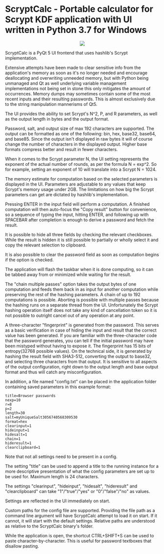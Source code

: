 # ScryptCalc - Portable calculator for Scrypt KDF application with UI written in Python 3.7 for Windows

<p align="center" width="100%"><img src="https://github.com/user-attachments/assets/e64f833c-f65c-4bf7-b2f2-ebfe53d340d5"></p>

ScryptCalc is a PyQt 5 UI frontend that uses hashlib's Scrypt implementation.

Extensive attempts have been made to clear sensitive info from the application's memory as soon as it's no longer needed and encourage deallocating and overwriting unneeded memory, but with Python being unmanaged and Qt as well underlying variable management implementations not being set in stone this only mitigates the amount of occurrences. Memory dumps may sometimes contain some of the most recent inputs and their resulting passwords. This is almost exclusively due to the string manipulation mannerisms of Qt5.

The UI provides the ability to set Scrypt's N^2, P, and R parameters, as well as the output length in bytes and the output format.

Password, salt, and output size of max 192 characters are supported. The output can be formatted as one of the following: bin, hex, base32, base64, and base85. Since the output isn't displayed in raw bytes it will of course change the number of characters in the displayed output. Higher base formats compress better and result in fewer characters.

When it comes to the Scrypt parameter N, the UI setting represents the exponent of the actual number of rounds, as per the formula N = exp^2. So for example, setting an exponent of 10 will translate into a Scrypt N = 1024.

The memory estimate for computation based on the selected parameters is displayed in the UI. Parameters are adjustable to any values that keep Scrypt's memory usage under 2GB. The limitations on how big the Scrypt parameters can get are dictated by hashlib's implementation.

Pressing ENTER in the input field will perform a computation. A finished computation will then auto-focus the "Copy result" button for convenience, so a sequence of typing the input, hitting ENTER, and following up with SPACEBAR after completion is enough to derive a password and fetch the result.

It is possible to hide all three fields by checking the relevant checkboxes. While the result is hidden it is still possible to partially or wholly select it and copy the relevant selection to clipboard.

It is also possible to clear the password field as soon as computation begins if the option is checked.

The application will flash the taskbar when it is done computing, so it can be tabbed away from or minimized while waiting for the result.

The "chain multiple passes" option takes the output bytes of one computation and feeds them back in as input for another computation while preserving the rest of the hashing parameters. A chain of up to 192 computations is possible. Aborting is possible with multiple passes because the hashing runs on a separate thread from the UI. Unfortunately the Scrypt hashing operation itself does not take any kind of cancellation token so it is not possible to outright cancel out of any operation at any point.

A three-character "fingerprint" is generated from the password. This serves as a basic verification in case of hiding the input and result that the correct value has been generated. If you are familiar with the three-character code that the password generates, you can tell if the initial password may have been mistyped without having to expose it. The fingerprint has 15 bits of entropy(32768 possible values). On the technical side, it is generated by hashing the result field with SHA3-512, converting the output to base32, and selecting three characters from that output. It is sensitive to all aspects of the output configuration, right down to the output length and base output format and thus will catch any misconfiguration.

In addition, a file named "config.txt" can be placed in the application folder containing saved parameters in this example format:

```
title=Browser passwords
nexp=10
r=8
p=2
length=30
salt=myUniqueSalt3056740568309530
format=hex
clearinput=1
hideinput=1
hidesalt=1
chain=1
hideresult=1
clearclipboard=1
```

Note that not all settings need to be present in a config.

The setting "title" can be used to append a title to the running instance for a more descriptive presentation of what the config parameters are set up to be used for. Maximum length is 24 characters.

The settings "clearinput", "hideinput", "hidesalt", "hideresult" and "clearclipboard" can take "1"/"true"/"yes" or "0"/"false"/"no" as values.

Settings are reflected in the UI immediately on start.

Custom paths for the config file are supported. Providing the file path as a command line argument will have ScryptCalc attempt to load it on start. If it cannot, it will start with the default settings. Relative paths are understood as relative to the ScryptCalc binary's folder.

While the application is open, the shortcut CTRL+SHIFT+S can be used to paste character-by-character. This is useful for password textboxes that disallow pasting.
